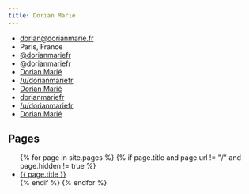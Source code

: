 ```yaml
---
title: Dorian Marié
---
```


<ul><li><i class="fas fa-envelope fa-fw text-red-600"></i> <a href="mailto:dorian@dorianmarie.fr">dorian@dorianmarie.fr</a></li>
<li><i class="fas fa-map-marker fa-fw text-yellow-600"></i> Paris, France</li>
<li><i class="fab fa-twitter fa-fw text-twitter"></i> <a href="https://twitter.com/dorianmariefr">@dorianmariefr</a></li>
<li><i class="fab fa-github fa-fw text-github"></i> <a href="https://github.com/dorianmariefr">@dorianmariefr</a></li>
<li><i class="fab fa-facebook fa-fw text-facebook"></i> <a href="https://facebook.com/dorianmariefr">Dorian Marié</a></li>
<li><i class="fab fa-reddit fa-fw text-reddit"></i> <a href="https://reddit.com/u/dorianmariefr">/u/dorianmariefr</a></li>
<li><i class="fas fa-couch fa-fw text-couchsurfing"></i> <a href="https://www.couchsurfing.com/users/2012917976">Dorian Marié</a></li>
<li><i class="fab fa-y-combinator fa-fw text-y-combinator"></i> <a href="https://news.ycombinator.com/user?id=dorianmariefr">dorianmariefr</a></li>
<li><i class="fas fa-square fa-fw text-lobsters"></i> <a href="https://lobste.rs/u/dorianmariefr">/u/dorianmariefr</a></li>
<li><i class="fab fa-linkedin fa-fw text-linkedin"></i> <a href="https://www.linkedin.com/in/dorianmariefr">Dorian Marié</a></li></ul>

<h2>Pages</h2>

<ul>
{% for page in site.pages %}
{% if page.title and page.url != "/" and page.hidden != true %}
<li>
<a href="{{ page.url }}">
{{ page.title }}
</a>
</li>
{% endif %}
{% endfor %}
</ul>
